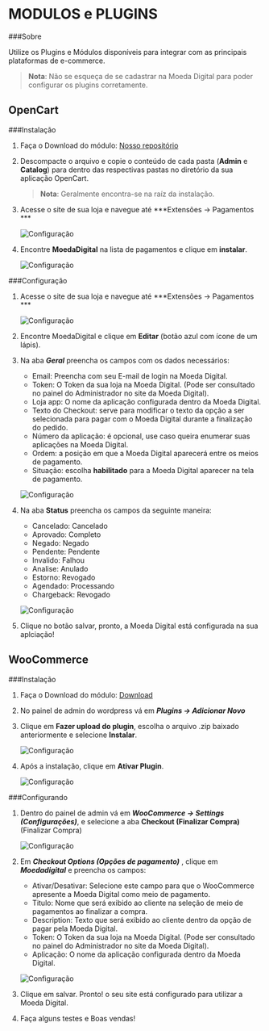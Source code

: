 MODULOS e PLUGINS
==================

###Sobre

Utilize os Plugins e Módulos disponíveis para integrar com as principais plataformas de e-commerce.

>**Nota**: Não se esqueça de se cadastrar na Moeda Digital para poder configurar os plugins corretamente. 

OpenCart
--------

###Instalação

 1. Faça o Download do módulo:
	[Nosso repositório](https://github.com/MoedaDigital/OpenCartPlugin/archive/master-download.zip)

 2. Descompacte o arquivo e copie o conteúdo de cada pasta (**Admin** e **Catalog**) para dentro das respectivas pastas no diretório da sua aplicação OpenCart.

 	>**Nota**: Geralmente encontra-se na raíz da instalação.

 3. Acesse o site de sua loja e navegue até ***Extensões → Pagamentos ***

	![Configuração](images/modulos/opencart/1.PNG)

 4. Encontre **MoedaDigital** na lista de pagamentos e clique em **instalar**.

	![Configuração](images/modulos/opencart/2.PNG)


###Configuração

 1. Acesse o site de sua loja e navegue até ***Extensões → Pagamentos ***

	![Configuração](images/modulos/opencart/1.PNG)

 2. Encontre MoedaDigital e clique em **Editar** (botão azul com ícone de um lápis).

 3. Na aba ***Geral*** preencha os campos com os dados necessários:
	
	- Email: Preencha com seu E-mail de login na Moeda Digital.
	- Token: O Token da sua loja na Moeda Digital. (Pode ser consultado no painel do Administrador no site da Moeda Digital).
	- Loja app: O nome da aplicação configurada dentro da Moeda Digital.
	- Texto do Checkout: serve para modificar o texto da opção a ser selecionada para pagar com o Moeda Digital durante a finalização do pedido.
	- Número da aplicação: é opcional, use caso queira enumerar suas aplicações na Moeda Digital.
	- Ordem: a posição em que a Moeda Digital aparecerá entre os meios de pagamento.
	- Situação: escolha **habilitado** para a Moeda Digital aparecer na tela de pagamento.

	![Configuração](images/modulos/opencart/3.PNG)

 4. Na aba **Status** preencha os campos da seguinte maneira:

 	- Cancelado: Cancelado
 	- Aprovado: Completo
 	- Negado: Negado
 	- Pendente: Pendente
 	- Invalido: Falhou
 	- Analise: Anulado
 	- Estorno: Revogado
 	- Agendado: Processando
 	- Chargeback: Revogado

	![Configuração](images/modulos/opencart/4.PNG)

 5. Clique no botão salvar, pronto, a Moeda Digital está configurada na sua aplciação!


WooCommerce
-----------

###Instalação

 1. Faça o Download do módulo:
	[Download](https://github.com/MoedaDigital/WooCommercePlugin/archive/master-download.zip)

 2. No painel de admin do wordpress vá em ***Plugins → Adicionar Novo***

 3. Clique em **Fazer upload do plugin**, escolha o arquivo .zip baixado anteriormente e selecione **Instalar**.
 	
	![Configuração](images/modulos/woocommerce/2.PNG)

 4. Após a instalação, clique em **Ativar Plugin**.

	![Configuração](images/modulos/woocommerce/3.PNG)

###Configurando

 1. Dentro do painel de admin vá em ***WooCommerce → Settings (Configurações)***, e selecione a aba **Checkout (Finalizar Compra)** (Finalizar Compra)
	
	![Configuração](images/modulos/woocommerce/4.PNG)

 2. Em ***Checkout Options (Opções de pagamento)*** , clique em ***Moedadigital*** e preencha os campos:
	
	- Ativar/Desativar: Selecione este campo para que o WooCommerce apresente a Moeda Digital como meio de pagamento.
	- Titulo: Nome que será exibido ao cliente na seleção de meio de pagamentos ao finalizar a compra.
	- Description: Texto que será exibido ao cliente dentro da opção de pagar pela Moeda Digital.
	- Token: O Token da sua loja na Moeda Digital. (Pode ser consultado no painel do Administrador no site da Moeda Digital).
	- Aplicação: O nome da aplicação configurada dentro da Moeda Digital.

	![Configuração](images/modulos/woocommerce/5.PNG)
 
 3. Clique em salvar. Pronto! o seu site está configurado para utilizar a Moeda Digital.
 
 4. Faça alguns testes e Boas vendas!

